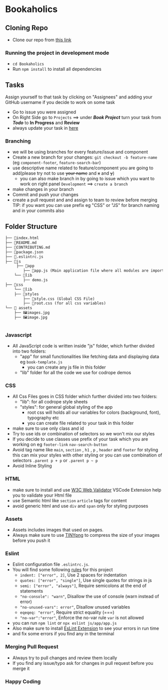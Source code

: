 # Bookaholics

## Cloning Repo

- Clone our repo from [this link](https://github.com/In-tech-gration-Cohort-0x02/Bookaholics.git)

### Running the project in development mode  

- `cd Bookaholics`
- Run `npm install`  to install all dependencies

## Tasks

Assign yourself to that task by clicking on "Assignees" and adding your GitHub username if you decide to work on some task

- Go to issue you were assigned
- On Right Side go to `Projects` ==> under ***Book Project*** turn your task from ***Todo*** to **In Progress** and **Review**
- always update your task in [here](https://github.com/orgs/In-tech-gration-Cohort-0x02/projects/2)  

### Branching  

- we will be using branches for every feature/issue and component  
- Create a new branch for your changes: `git checkout -b feature-name` (eg `component-footer`, `feature-search-bar`)
- use descriptive name related to feature/component you are going to add(please try not to use ~~your name~~ and ~~x~~ and ~~y~~)
  - you can also make branch in by going to issue which you want to work on right panel `Development` ==> `create a branch`
- make changes in your branch
- Commit and push your changes
- create a pull request and and assign to team to review before merging  
TIP: if you want you can use prefix eg "CSS" or "JS" for branch naming and in your commits also

## Folder Structure

  ```md
  ├── 📄index.html 
  ├── 📰README.md
  ├── 📰CONTRIBUTING.md
  ├── 📰package.json
  ├── 📰.eslintrc.js
  ├── 📂js
       ├── 📂app
          ├── 📄app.js (Main application file where all modules are imported)
      └── 📂lib
          ├── demo.js
  ├── 📂css
      └── 📂lib
      ├── 📂styles 
          ├── 📄style.css (Global CSS File)
          ├── 📄root.css (for all css variables)
  └── 📂 assets
      ├── 🖼️images.jpg
      ├── 🖼️image.jpg
      
  ```

### Javascript

- All JavaScript code is written inside "js" folder, which further divided into two folders:
  - "app" for small functionalities like fetching data and displaying data eg `book-template.js`
    - you can create any js file in this folder
  - "lib" folder for all the code we use for codrope demos

### CSS

- All Css Files goes in CSS folder which further divided into two folders:
  - "lib": for all codrope style sheets
  - "styles": for general global styling of the app
    - root css will holds all our variables for colors (background, font), typography etc
    - you can create file related to your task in this folder
- make sure to use only class and id
- Try to use ids or combination of selectors so we won't mix our styles
- If you decide to use classes use prefix of your task which you are working on eg  `footer-link` `nav-search-button`
- Avoid tag name like `main`, `section` , `h1` , `p` , `header` and `footer` for styling this can mix your styles with other styling or you can use combination of selectors `.parent p + p` or `.parent p ~ p`
- Avoid Inline Styling

### HTML

- make sure to install and use [W3C Web Validator](https://marketplace.visualstudio.com/items?itemName=CelianRiboulet.webvalidator) VSCode Extension help you to validate your Html file
- use Semantic html like  `section` `article` tags for content
- avoid generic html and use `div` and `span` only for styling purposes

### Assets

- Assets includes images that used on pages.
- Always make sure to use [TINYpng](https://tinypng.com/) to compress the size of your images before you push it

### Eslint

- Eslint configuration file  `.eslintrc.js`.
- You will find some following [rules](https://eslint.org/docs/latest/rules/) for this project
  - `indent: ["error", 2]`,  Use 2 spaces for indentation
  - `quotes: ["error", "single"]`,  Use single quotes for strings in js
  - `semi: ["error", "always"]`, Require semicolons at the end of statements
  - `"no-console": "warn"`, Disallow the use of console (warn instead of error)
  - `"no-unused-vars": error"`,  Disallow unused variables
  - `eqeqeq: "error"`,  Require strict equality (===)
  - `"no-var":"error"`,  Enforce the no-var rule `var` is not allowed
- you can run `npm lint` or `npx eslint js/app/app.js`
- Also make sure to install [EsLint Extension](https://marketplace.visualstudio.com/items?itemName=dbaeumer.vscode-eslint) to see your errors in run time
- and fix some errors if you find any in the terminal

### Merging Pull Request

- Always try to pull changes and review them locally
- If you find any issue/typo ask for changes in pull request before you merge it

### Happy Coding
